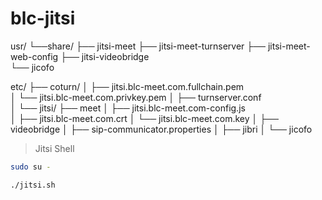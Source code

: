 # blc-jitsi

    
    



usr/ 
   └──share/
      ├── jitsi-meet
      ├── jitsi-meet-turnserver
      ├── jitsi-meet-web-config
      ├── jitsi-videobridge   
      └── jicofo

 etc/
    ├── coturn/ 
    │    ├── jitsi.blc-meet.com.fullchain.pem   
    │    └── jitsi.blc-meet.com.privkey.pem
    │
    ├── turnserver.conf                   
    │
    └── jitsi/
        ├── meet 
        │    ├── jitsi.blc-meet.com-config.js  
        │    ├── jitsi.blc-meet.com.crt
        │    └── jitsi.blc-meet.com.key
        │
        ├── videobridge
        │    ├── sip-communicator.properties
        │
        ├── jibri
        │
        └── jicofo




> Jitsi Shell 

``` bash
sudo su -

./jitsi.sh

```
